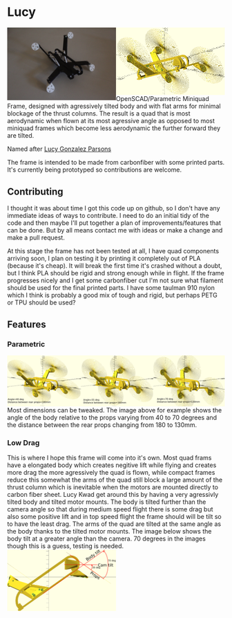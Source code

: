 # Lucy
<img src="https://github.com/Irev-Dev/Lucy/blob/master/Images/IMG_3237.JPG" alt="image1" width="50%" align="left"> <img src="https://github.com/Irev-Dev/Lucy/blob/Irev-Dev-expanding-readme/Images/Capture2.png" width="50%" align="right">

OpenSCAD/Parametric Miniquad Frame, designed with agressively tilted body and with flat arms for minimal blockage of the thrust columns. The result is a quad that is most aerodynamic when flown at its most agressive angle as opposed to most miniquad frames which become less aerodynamic the further forward they are tilted.

Named after [Lucy Gonzalez Parsons](https://www.youtube.com/watch?v=XrSSR_JgHME "More Dangerous Than a Thousand Rioters: The Revolutionary Life of Lucy Parsons") 

The frame is intended to be made from carbonfiber with some printed parts. It's currently being prototyped so contributions are welcome.

## Contributing
I thought it was about time I got this code up on github, so I don't have any immediate ideas of ways to contribute. I need to do an initial tidy of the code and then maybe I'll put together a plan of improvements/features that can be done. But by all means contact me with ideas or make a change and make a pull request.

At this stage the frame has not been tested at all, I have quad components arriving soon, I plan on testing it by printing it completely out of PLA (because it's cheap). It will break the first time it's crashed without a doubt, but I think PLA should be rigid and strong enough while in flight. If the frame progresses nicely and I get some carbonfiber cut I'm not sure what filament should be used for the final printed parts. I have some taulman 910 nylon which I think is probably a good mix of tough and rigid, but perhaps PETG or TPU should be used?

## Features
### Parametric
<img src="https://github.com/Irev-Dev/Lucy/blob/Irev-Dev-expanding-readme/Images/Capture11.png" width="100%" align="middle">
Most dimensions can be tweaked. The image above for example shows the angle of the body relative to the props varying from 40 to 70 degrees and the distance between the rear props changing from 180 to 130mm.

### Low Drag
This is where I hope this frame will come into it's own. Most quad frams have a elongated body which creates negitive lift while flying and creates more drag the more agressively the quad is flown, while compact frames reduce this somewhat the arms of the quad still block a large amount of the thrust column which is inevitable when the motors are mounted directly to carbon fiber sheet. Lucy Kwad get around this by having a very agressivly tilted body and tilted motor mounts. The body is tilted further than the camera angle so that during medium speed flight there is some drag but also some positive lift and in top speed flight the frame should will be tilt so to have the least drag. The arms of the quad are tilted at the same angle as the body thanks to the tilted motor mounts.
The image below shows the body tilt at a greater angle than the camera. 70 degrees in the images though this is a guess, testing is needed.
<img src="https://github.com/Irev-Dev/Lucy/blob/Irev-Dev-expanding-readme/Images/Capture1b.png" width="50%" align="middle">


